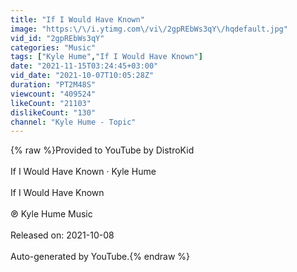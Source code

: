 ```yaml
---
title: "If I Would Have Known"
image: "https:\/\/i.ytimg.com\/vi\/2gpREbWs3qY\/hqdefault.jpg"
vid_id: "2gpREbWs3qY"
categories: "Music"
tags: ["Kyle Hume","If I Would Have Known"]
date: "2021-11-15T03:24:45+03:00"
vid_date: "2021-10-07T10:05:28Z"
duration: "PT2M48S"
viewcount: "409524"
likeCount: "21103"
dislikeCount: "130"
channel: "Kyle Hume - Topic"
---
```

{% raw %}Provided to YouTube by DistroKid<br /><br />If I Would Have Known · Kyle Hume<br /><br />If I Would Have Known<br /><br />℗ Kyle Hume Music<br /><br />Released on: 2021-10-08<br /><br />Auto-generated by YouTube.{% endraw %}
